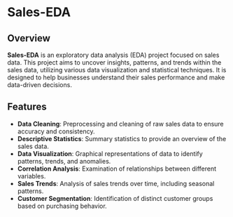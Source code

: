 # Sales-EDA

## Overview

**Sales-EDA** is an exploratory data analysis (EDA) project focused on sales data. This project aims to uncover insights, patterns, and trends within the sales data, utilizing various data visualization and statistical techniques. It is designed to help businesses understand their sales performance and make data-driven decisions.

## Features

- **Data Cleaning**: Preprocessing and cleaning of raw sales data to ensure accuracy and consistency.
- **Descriptive Statistics**: Summary statistics to provide an overview of the sales data.
- **Data Visualization**: Graphical representations of data to identify patterns, trends, and anomalies.
- **Correlation Analysis**: Examination of relationships between different variables.
- **Sales Trends**: Analysis of sales trends over time, including seasonal patterns.
- **Customer Segmentation**: Identification of distinct customer groups based on purchasing behavior.
